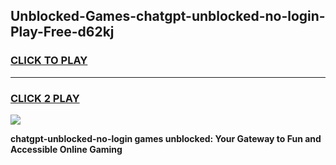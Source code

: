 
## Unblocked-Games-chatgpt-unblocked-no-login-Play-Free-d62kj
<h3>
<a href="https://premium76.site?title=chatgpt-unblocked-no-login&ref=20M">CLICK TO PLAY</a></h3>
<hr>

<h3>
<a href="https://premium76.site?title=chatgpt-unblocked-no-login&ref=20M">CLICK 2 PLAY</a>
  
</h3>

<a href="https://premium76.site?title=chatgpt-unblocked-no-login&ref=19M"><img src="https://clearcache.store/games.png"></a>


**chatgpt-unblocked-no-login games unblocked: Your Gateway to Fun and Accessible Online Gaming**
